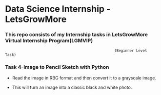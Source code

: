 # Data Science Internship -LetsGrowMore
### This repo consists of my Internship tasks in LetsGrowMore Virtual Internship Program(LGMVIP)


 
 
                                                      (Beginner Level Task)
                                                 
   ### Task 4-Image to Pencil Sketch with Python

   - Read the image in RBG format and then convert it to a grayscale image.

   - This will turn an image into a classic black and white photo. 
                                                 
                                         
